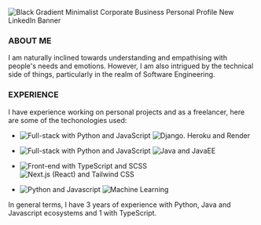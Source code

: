 
![Black Gradient Minimalist Corporate Business Personal Profile New LinkedIn Banner](https://github.com/Westy21/Westy21/assets/106932588/9208b6c9-c957-49be-8a99-e9a6fdb4f273)

<h3>ABOUT ME</h3>

I am naturally inclined towards understanding and empathising with people's needs and emotions. However, I am also intrigued by the technical side of things, particularly in the realm of Software Engineering.

<h3>EXPERIENCE</h3>

I have experience working on personal projects and as a freelancer, here are some of the techonologies used:
- <img src="https://img.shields.io/badge/Python -Full--stack-white?labelColor=black" alt="Full-stack with Python and JavaScript"> <img src="https://img.shields.io/badge/-Django -- Heroku -- Render-grey" alt="Django. Heroku and Render">

- <img src="https://img.shields.io/badge/Java (Core,Servelet,JSP) | JavaEE-Full--stack-white?labelColor=" alt="Full-stack with Python and JavaScript"> <img src="https://img.shields.io/badge/mySQL -- Docker-grey" alt="Java and JavaEE">

- <img src="https://img.shields.io/badge/T ypeScript   |  S C  S S-Front--end-white?labelColor=black" alt="Front-end with TypeScript and SCSS"> <img src="https://img.shields.io/badge/-Next.js (React) -- Tailwind CSS-grey" alt="Next.js (React) and Tailwind CSS">

- <img src="https://img.shields.io/badge/Python | Javascript--white?labelColor=black" alt="Python and Javascript"> <img src="https://img.shields.io/badge/Machine Learning -grey" alt="Machine Learning">

In general terms, I have 3 years of experience with Python, Java and Javascript ecosystems and 1 with TypeScript.

